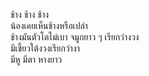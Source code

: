 ช้าง ช้าง ช้าง  
น้องเคยเห็นช้างหรือเปล่า  
ช้างมันตัวโตไม่เบา จมูกยาว ๆ เรียกว่างวง  
มีเขี้ยวใต้งวงเรียกว่างา  
มีหู มีตา หางยาว
